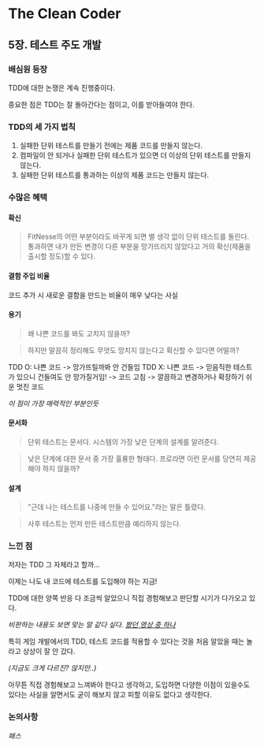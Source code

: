 # The Clean Coder

## 5장. 테스트 주도 개발

### 배심원 등장

TDD에 대한 논쟁은 계속 진행중이다.

중요한 점은 TDD는 잘 돌아간다는 점이고, 이를 받아들여야 한다.

### TDD의 세 가지 법칙

1. 실패한 단위 테스트를 만들기 전에는 제품 코드를 만들지 않는다.
2. 컴파일이 안 되거나 실패한 단위 테스트가 있으면 더 이상의 단위 테스트를 만들지 않는다.
3. 실패한 단위 테스트를 통과하는 이상의 제품 코드는 만들지 않는다.

### 수많은 혜택

#### 확신

> FitNesse의 어떤 부분이라도 바꾸게 되면 별 생각 없이 단위 테스트를 돌린다. 통과하면 내가 만든 변경이 다른 부분을 망가뜨리지 않았다고 거의 확신(제품을 출시할 정도)할 수 있다.

#### 결함 주입 비율

코드 추가 시 새로운 결함을 만드는 비율이 매우 낮다는 사실

#### 용기

> 왜 나쁜 코드를 봐도 고치지 않을까?

> 하지만 말끔히 정리해도 무엇도 망치지 않는다고 확신할 수 있다면 어떨까?

TDD O: 나쁜 코드 -> 망가뜨릴까봐 안 건들임
TDD X: 나쁜 코드 -> 믿음직한 테스트가 있으니 건들여도 안 망가질거임! -> 코드 고침 -> 깔끔하고 변경하거나 확장하기 쉬운 멋진 코드

*이 점이 가장 매력적인 부분인듯*

#### 문서화

> 단위 테스트는 문서다. 시스템의 가장 낮은 단계의 설계를 알려준다.

> 낮은 단계에 대한 문서 중 가장 훌륭한 형태다. 프로라면 이런 문서를 당연히 제공해야 하지 않을까?

#### 설계

> "근데 나는 테스트를 나중에 만들 수 있어요."라는 말은 틀렸다.

> 사후 테스트는 먼저 만든 테스트만큼 예리하지 않는다.

### 느낀 점

저자는 TDD 그 자체라고 할까...

이제는 나도 내 코드에 테스트를 도입해야 하는 지금!

TDD에 대한 양쪽 반응 다 조금씩 알았으니 직접 경험해보고 판단할 시기가 다가오고 있다.

*비판하는 내용도 보면 맞는 말 같다 싶다. [봤던 영상 중 하나](https://www.youtube.com/watch?v=gs1qM1TF5zA&ab_channel=%ED%8F%AC%ED%94%84TV)*

특히 게임 개발에서의 TDD, 테스트 코드를 적용할 수 있다는 것을 처음 알았을 때는 놀라고 상상이 잘 안 갔다.

*(지금도 크게 다르진? 않지만..)*

아무튼 직접 경험해보고 느껴봐야 한다고 생각하고, 도입하면 다양한 이점이 있을수도 있다는 사실을 알면서도 굳이 해보지 않고 피할 이유도 없다고 생각한다.

### 논의사항

*패스*
